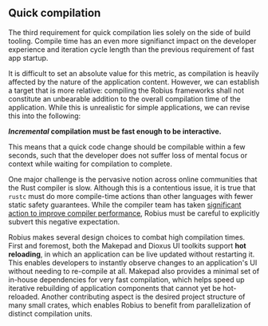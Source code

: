 ## Quick compilation

The third requirement for quick compilation lies solely on the side of build tooling.
Compile time has an even more signifianct impact on the developer experience and iteration cycle length than the previous requirement of fast app startup.

It is difficult to set an absolute value for this metric, as compilation is heavily affected by the nature of the application content.
However, we can establish a target that is more relative: compiling the Robius frameworks shall not constitute an unbearable addition to the overall compilation time of the application.
While this is unrealistic for simple applications, we can revise this into the following:

***Incremental* compilation must be fast enough to be interactive.**

This means that a quick code change should be compilable within a few seconds, such that the developer does not suffer loss of mental focus or context while waiting for compilation to complete.


One major challenge is the pervasive notion across online communities that the Rust compiler is slow.
Although this is a contentious issue, it is true that `rustc` must do more compile-time actions than other languages with fewer static safety guarantees.
While the compiler team has taken [significant action to improve compiler performance](https://nnethercote.github.io/2023/08/25/how-to-speed-up-the-rust-compiler-in-august-2023.html), Robius must be careful to explicitly subvert this negative expectation.


Robius makes several design choices to combat high compilation times.
First and foremost, both the Makepad and Dioxus UI toolkits support **hot reloading**, in which an application can be live updated without restarting it.
This enables developers to instantly observe changes to an application's UI without needing to re-compile at all.
Makepad also provides a minimal set of in-house dependencies for very fast compilation, which helps speed up iterative rebuilding of application components that cannot yet be hot-reloaded.
Another contributing aspect is the desired project structure of many small crates, which enables Robius to benefit from parallelization of distinct compilation units.
